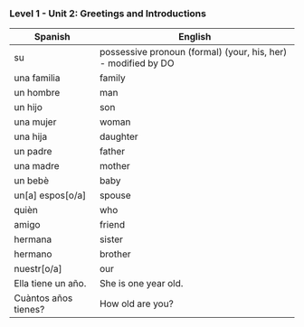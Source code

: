 ### Level 1 - Unit 2: Greetings and Introductions

| Spanish | English |
| ------- | ------- |
| su | possessive pronoun (formal) (your, his, her) - modified by DO |
| una familia | family |
| un hombre | man |
| un hijo | son |
| una mujer | woman |
| una hija | daughter |
| un padre | father |
| una madre | mother |
| un bebè | baby |
| un[a] espos[o/a] | spouse |
| quièn | who |
| amigo | friend |
| hermana | sister |
| hermano | brother |
| nuestr[o/a] | our |
| Ella tiene un año. | She is one year old. |
| Cuàntos años tienes? | How old are you? |
